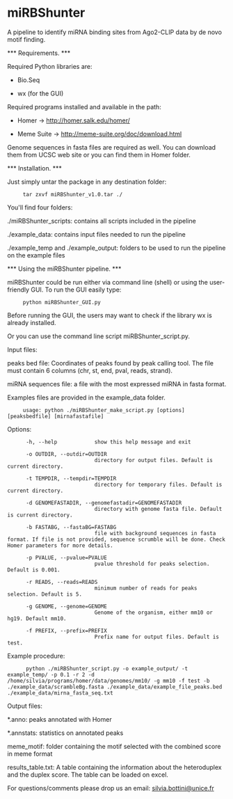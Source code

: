 # miRBShunter
A pipeline to identify miRNA binding sites from Ago2-CLIP data by de novo motif finding.




***  Requirements. ***

Required Python libraries are:

- Bio.Seq 

- wx (for the GUI)


Required programs installed and available in the path:

- Homer -> http://homer.salk.edu/homer/

- Meme Suite -> http://meme-suite.org/doc/download.html


Genome sequences in fasta files are required as well. You can download them from UCSC web site or you can find them in Homer folder. 


***  Installation. ***


Just simply untar the package in any destination folder:


         tar zxvf miRBShunter_v1.0.tar ./


You'll find four folders:


./miRBShunter_scripts: contains all scripts included in the pipeline

./example_data: contains input files needed to run the pipeline

./example_temp and ./example_output: folders to be used to run the pipeline on the example files




*** Using the miRBShunter pipeline. ***


miRBShunter could be run either via command line (shell) or using the user-friendly GUI. To run the GUI easily type:


         python miRBShunter_GUI.py


Before running the GUI, the users may want to check if the library wx is already installed.


Or you can use the command line script miRBShunter_script.py.


Input files: 


peaks bed file: Coordinates of peaks found by peak calling tool. The file must contain 6 columns (chr, st, end, pval, reads, strand).


miRNA sequences file: a file with the most expressed miRNA in fasta format.



Examples files are provided in the example_data folder. 



         usage: python ./miRBShunter_make_script.py [options] [peaksbedfile] [mirnafastafile]



Options:


          -h, --help            show this help message and exit

          -o OUTDIR, --outdir=OUTDIR
                                directory for output files. Default is current directory.
          
          -t TEMPDIR, --tempdir=TEMPDIR
                                directory for temporary files. Default is current directory.
                                
          -d GENOMEFASTADIR, --genomefastadir=GENOMEFASTADIR
                                directory with genome fasta file. Default is current directory.
                                
          -b FASTABG, --fastaBG=FASTABG
                                file with background sequences in fasta format. If file is not provided, sequence scrumble will be done. Check Homer parameters for more details.
          
          -p PVALUE, --pvalue=PVALUE
                                pvalue threshold for peaks selection. Default is 0.001.
                                
          -r READS, --reads=READS
                                minimum number of reads for peaks selection. Default is 5.
                                
          -g GENOME, --genome=GENOME
                                Genome of the organism, either mm10 or hg19. Default mm10.
          
          -f PREFIX, --prefix=PREFIX
                                Prefix name for output files. Default is test.

                        
Example procedure:


          python ./miRBShunter_script.py -o example_output/ -t example_temp/ -p 0.1 -r 2 -d /home/silvia/programs/homer/data/genomes/mm10/ -g mm10 -f test -b ./example_data/scrambleBg.fasta ./example_data/example_file_peaks.bed ./example_data/mirna_fasta_seq.txt

Output files:


*.anno: peaks annotated with Homer

*.annstats: statistics on annotated peaks

meme_motif: folder containing the motif selected with the combined score in meme format

results_table.txt: A table containing the information about the heteroduplex and the duplex score. The table can be loaded on excel.


For questions/comments please drop us an email: silvia.bottini@unice.fr

